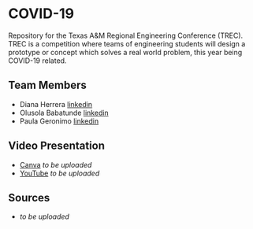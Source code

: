 # COVID-19 
Repository for the Texas A&amp;M Regional Engineering Conference (TREC). TREC is a competition where teams of engineering students will design a prototype or concept which solves a real world problem, this year being COVID-19 related.

## Team Members
+ Diana Herrera       [linkedin](https://www.linkedin.com/in/dianaherrera6/)
+ Olusola Babatunde   [linkedin](https://www.linkedin.com/in/solababatunde/)
+ Paula Geronimo      [linkedin](https://www.linkedin.com/in/~pau/)

## Video Presentation
+ [Canva](https://canva.com) *to be uploaded*
+ [YouTube](https://youtube.com) *to be uploaded*

## Sources
+ *to be uploaded*
